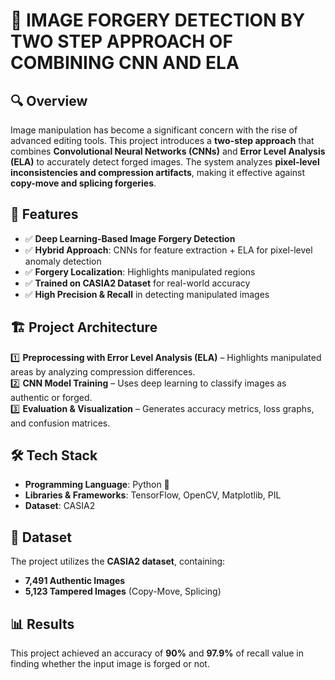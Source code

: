 # 📌 IMAGE FORGERY DETECTION BY TWO STEP APPROACH OF COMBINING CNN AND ELA 

## 🔍 Overview  
Image manipulation has become a significant concern with the rise of advanced editing tools. This project introduces a **two-step approach** that combines **Convolutional Neural Networks (CNNs)** and **Error Level Analysis (ELA)** to accurately detect forged images. The system analyzes **pixel-level inconsistencies and compression artifacts**, making it effective against **copy-move and splicing forgeries**.  

## 🚀 Features  
- ✅ **Deep Learning-Based Image Forgery Detection**  
- ✅ **Hybrid Approach**: CNNs for feature extraction + ELA for pixel-level anomaly detection  
- ✅ **Forgery Localization**: Highlights manipulated regions  
- ✅ **Trained on CASIA2 Dataset** for real-world accuracy  
- ✅ **High Precision & Recall** in detecting manipulated images  

## 🏗️ Project Architecture  
1️⃣ **Preprocessing with Error Level Analysis (ELA)** – Highlights manipulated areas by analyzing compression differences.  
2️⃣ **CNN Model Training** – Uses deep learning to classify images as authentic or forged.  
3️⃣ **Evaluation & Visualization** – Generates accuracy metrics, loss graphs, and confusion matrices.  

## 🛠️ Tech Stack  
- **Programming Language**: Python 🐍  
- **Libraries & Frameworks**: TensorFlow, OpenCV, Matplotlib, PIL  
- **Dataset**: CASIA2  

## 📂 Dataset  
The project utilizes the **CASIA2 dataset**, containing:  
- **7,491 Authentic Images**  
- **5,123 Tampered Images** (Copy-Move, Splicing)  

## 📊 Results
This project achieved an accuracy of **90%** and **97.9%** of recall value in finding whether the input image is forged or not.
